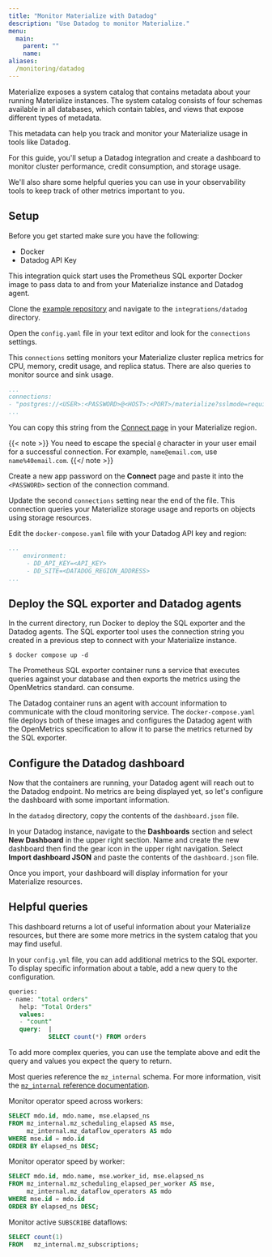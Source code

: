 ```yaml
---
title: "Monitor Materialize with Datadog"
description: "Use Datadog to monitor Materialize."
menu:
  main:
    parent: ""
    name: 
aliases:
  /monitoring/datadog
---
```


Materialize exposes a system catalog that contains metadata about your running
Materialize instances. The system catalog consists of four schemas available
in all databases, which contain tables, and views that expose
different types of metadata. 

This metadata can help you track and monitor your Materialize usage in tools
like Datadog.

For this guide, you'll setup a Datadog integration and create a dashboard to
monitor cluster performance, credit consumption, and storage usage.

We'll also share some helpful queries you can use in your observability tools to
keep track of other metrics important to you.

## Setup

Before you get started make sure you have the following:

- Docker
- Datadog API Key

This integration quick start uses the Prometheus SQL exporter Docker image to
pass data to and from your Materialize instance and Datadog agent.

Clone the [example repository](https://github.com/MaterializeInc/demos/tree/main/integrations/datadog) and navigate to the `integrations/datadog`
directory.

Open the `config.yaml` file in your text editor and look for the `connections`
settings.

This `connections` setting monitors your Materialize cluster replica metrics for
CPU, memory, credit usage, and replica status. There are also queries to monitor
source and sink usage.

```yaml
...
connections:
- "postgres://<USER>:<PASSWORD>@<HOST>:<PORT>/materialize?sslmode=require"
...
```
You can copy this string from the [Connect page](https://console.materialize.com) in your Materialize region.

{{< note >}}
You need to escape the special `@` character in your user email for a successful connection. For example, `name@email.com`, use `name%40email.com`.
{{</ note >}}

Create a new app password on the **Connect** page and paste it into the
`<PASSWORD>` section of the connection command.

Update the second `connections` setting near the end of the file. This
connection queries your Materialize storage usage and reports on objects using
storage resources.

Edit the `docker-compose.yaml` file with your Datadog API key and region:

```yaml
...
    environment:
     - DD_API_KEY=<API_KEY> 
     - DD_SITE=<DATADOG_REGION_ADDRESS>
...
```

## Deploy the SQL exporter and Datadog agents

In the current directory, run Docker to deploy the SQL exporter and the Datadog
agents. The SQL exporter tool uses the connection string you created in a
previous step to connect with your Materialize instance. 

```shell
$ docker compose up -d
```

The Prometheus SQL exporter container runs a service that executes queries against your
database and then exports the metrics using the OpenMetrics standard.
can consume.

The Datadog container runs an agent with account information to communicate
with the cloud monitoring service. The `docker-compose.yaml` file deploys both
of these images and configures the Datadog agent with the OpenMetrics
specification to allow it to parse the metrics returned by the SQL exporter.

## Configure the Datadog dashboard

Now that the containers are running, your Datadog agent will reach out to the
Datadog endpoint. No metrics are being displayed yet, so let's configure the
dashboard with some important information.

In the `datadog` directory, copy the contents of the `dashboard.json` file.

In your Datadog instance, navigate to the **Dashboards** section and select 
**New Dashboard** in the upper right section. Name and create the new dashboard
then find the gear icon in the upper right navigation. Select **Import dashboard
JSON** and paste the contents of the `dashboard.json` file.

Once you import, your dashboard will display information
for your Materialize resources.

## Helpful queries

This dashboard returns a lot of useful information about your Materialize
resources, but there are some more metrics in the system catalog that you may
find useful.

In your `config.yml` file, you can add additional metrics to the SQL exporter.
To display specific information about a table, add  a new query to the
configuration.

```sql
queries:
- name: "total orders"
   help: "Total Orders"
   values:
   - "count"
   query:  |
           SELECT count(*) FROM orders
```

To add more complex queries, you can use the template above and edit the query
and values you expect the query to return.


Most queries reference the `mz_internal` schema. For more information, visit the [`mz_internal` reference documentation](https://materialize.com/docs/sql/system-catalog/mz_internal/).

Monitor operator speed across workers:

```sql
SELECT mdo.id, mdo.name, mse.elapsed_ns
FROM mz_internal.mz_scheduling_elapsed AS mse,
     mz_internal.mz_dataflow_operators AS mdo
WHERE mse.id = mdo.id
ORDER BY elapsed_ns DESC;
```

Monitor operator speed by worker:

```sql
SELECT mdo.id, mdo.name, mse.worker_id, mse.elapsed_ns
FROM mz_internal.mz_scheduling_elapsed_per_worker AS mse,
     mz_internal.mz_dataflow_operators AS mdo
WHERE mse.id = mdo.id
ORDER BY elapsed_ns DESC;
```

Monitor active `SUBSCRIBE` dataflows:


```sql
SELECT count(1)
FROM   mz_internal.mz_subscriptions; 
```

